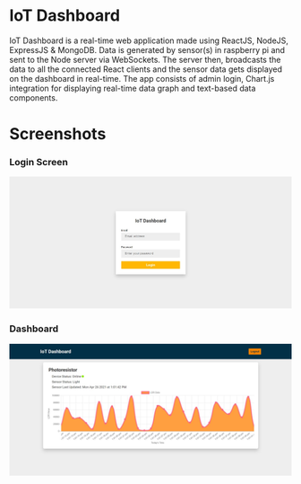 # IoT Dashboard

IoT Dashboard is a real-time web application made using ReactJS, NodeJS, ExpressJS & MongoDB.
Data is generated by sensor(s) in raspberry pi and sent to the Node server via WebSockets. The server then, broadcasts the
data to all the connected React clients and the sensor data gets displayed on the dashboard in real-time. The app consists
of admin login, Chart.js integration for displaying real-time data graph and text-based data components.

# Screenshots

### Login Screen

![IoT_Dashboard_Login](./IoT_Dashboard_Login.jpg)

### Dashboard

![IoT_Dashboard](./IoT_Dashboard.jpg)

